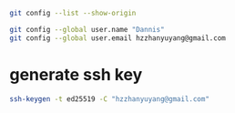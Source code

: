 ```bash
git config --list --show-origin

git config --global user.name "Dannis"
git config --global user.email hzzhanyuyang@gmail.com
```

# generate ssh key
```bash
ssh-keygen -t ed25519 -C "hzzhanyuyang@gmail.com"
```